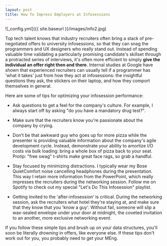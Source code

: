 ```yaml
---
layout: post
title: How To Impress Employers at Infosessions 
---
```

![_config.yml]({{ site.baseurl }}/images/info2.jpg)

Top tech talent knows that industry recruiters often bring a stack of
pre-negotiated offers to university infosessions, so that they can snag the
programmers and UX designers who really stand out.  Instead of spending valuable
time validating a particularly promising candidate's skillset through a
protracted series of interviews, it's often more efficient to simply __give the
individual an offer right then and there__.  Internal studies at Google have shown
that experienced recruiters can usually tell if a programmer has 'what it takes'
just from how they act at infosessions: the insightful questions they ask, the
stickers on their laptop, and how they comport themselves in general.

Here are some of tips for optimizing your infosession performance:

- Ask questions to get a feel for the company's culture.  For example, I always
  start off by asking "do you have a mandatory drug test?".

- Make sure that the recruiters know you're passionate about the company by
  crying.  

- Don't be that awkward guy who goes up for more pizza while the presenter is
  providing valuable information about the company's agile development
cycle. Instead, demonstrate your ability to amortize I/O costs via bulk loading:
bring a whole box of pizza back to your seat.  Protip: "free swag" t-shirts make
great face rags, so grab a handful.

- Stay focused by minimizing distractions.  I typically wear my Bose
  QuietComfort noise cancelling headphones during the presentation.  This way I
retain more information from the PowerPoint, which really impresses the
recruiters during the networking session.  Follow me on Spotify to
check out my special "Let's Do This Infosession" playlist.

- Getting invited to the 'after-infosession' is critical.  During the networking
  session, ask the recruiters what hotel they're staying at, and make sure that
they know that you 'know a guy'.  Without fail, someone will slip a wax-sealed
envelope under your door at midnight, the coveted invitation to an another, more
exclusive networking event.  

If you follow these simple tips and brush up on your data structures, you'll
soon be literally *drowning* in offers, like everyone else.  If these tips don't
work out for you, you probably need to get your MEng.
